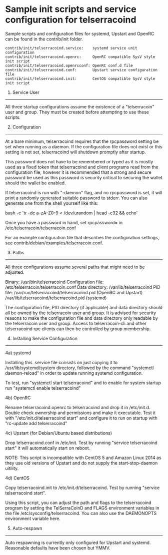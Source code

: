 Sample init scripts and service configuration for telserracoind
==========================================================

Sample scripts and configuration files for systemd, Upstart and OpenRC
can be found in the contrib/init folder.

    contrib/init/telserracoind.service:    systemd service unit configuration
    contrib/init/telserracoind.openrc:     OpenRC compatible SysV style init script
    contrib/init/telserracoind.openrcconf: OpenRC conf.d file
    contrib/init/telserracoind.conf:       Upstart service configuration file
    contrib/init/telserracoind.init:       CentOS compatible SysV style init script

1. Service User
---------------------------------

All three startup configurations assume the existence of a "telserracoin" user
and group.  They must be created before attempting to use these scripts.

2. Configuration
---------------------------------

At a bare minimum, telserracoind requires that the rpcpassword setting be set
when running as a daemon.  If the configuration file does not exist or this
setting is not set, telserracoind will shutdown promptly after startup.

This password does not have to be remembered or typed as it is mostly used
as a fixed token that telserracoind and client programs read from the configuration
file, however it is recommended that a strong and secure password be used
as this password is security critical to securing the wallet should the
wallet be enabled.

If telserracoind is run with "-daemon" flag, and no rpcpassword is set, it will
print a randomly generated suitable password to stderr.  You can also
generate one from the shell yourself like this:

bash -c 'tr -dc a-zA-Z0-9 < /dev/urandom | head -c32 && echo'

Once you have a password in hand, set rpcpassword= in /etc/telserracoin/telserracoin.conf

For an example configuration file that describes the configuration settings,
see contrib/debian/examples/telserracoin.conf.

3. Paths
---------------------------------

All three configurations assume several paths that might need to be adjusted.

Binary:              /usr/bin/telserracoind
Configuration file:  /etc/telserracoin/telserracoin.conf
Data directory:      /var/lib/telserracoind
PID file:            /var/run/telserracoind/telserracoind.pid (OpenRC and Upstart)
                     /var/lib/telserracoind/telserracoind.pid (systemd)

The configuration file, PID directory (if applicable) and data directory
should all be owned by the telserracoin user and group.  It is advised for security
reasons to make the configuration file and data directory only readable by the
telserracoin user and group.  Access to telserracoin-cli and other telserracoind rpc clients
can then be controlled by group membership.

4. Installing Service Configuration
-----------------------------------

4a) systemd

Installing this .service file consists on just copying it to
/usr/lib/systemd/system directory, followed by the command
"systemctl daemon-reload" in order to update running systemd configuration.

To test, run "systemctl start telserracoind" and to enable for system startup run
"systemctl enable telserracoind"

4b) OpenRC

Rename telserracoind.openrc to telserracoind and drop it in /etc/init.d.  Double
check ownership and permissions and make it executable.  Test it with
"/etc/init.d/telserracoind start" and configure it to run on startup with
"rc-update add telserracoind"

4c) Upstart (for Debian/Ubuntu based distributions)

Drop telserracoind.conf in /etc/init.  Test by running "service telserracoind start"
it will automatically start on reboot.

NOTE: This script is incompatible with CentOS 5 and Amazon Linux 2014 as they
use old versions of Upstart and do not supply the start-stop-daemon uitility.

4d) CentOS

Copy telserracoind.init to /etc/init.d/telserracoind. Test by running "service telserracoind start".

Using this script, you can adjust the path and flags to the telserracoind program by
setting the TelSerraCoinD and FLAGS environment variables in the file
/etc/sysconfig/telserracoind. You can also use the DAEMONOPTS environment variable here.

5. Auto-respawn
-----------------------------------

Auto respawning is currently only configured for Upstart and systemd.
Reasonable defaults have been chosen but YMMV.
